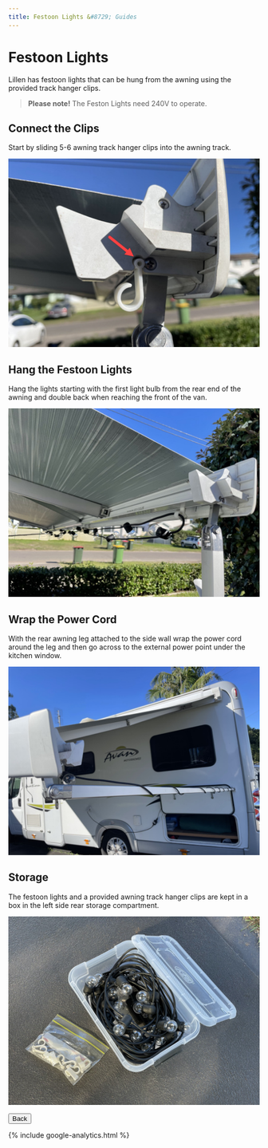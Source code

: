 ```yaml
---
title: Festoon Lights &#8729; Guides 
---
```


<link href="../styles/custom.css" rel="stylesheet" />

# Festoon Lights
Lillen has festoon lights that can be hung from the awning using the provided track 
hanger clips. 

> **Please note!** The Feston Lights need 240V to operate.

## Connect the Clips
Start by sliding 5-6 awning track hanger clips into the awning track.

![clips](images/festoon-lights-awning-track-hanger-clips.jpg)

## Hang the Festoon Lights
Hang the lights starting with the first light bulb from the rear end of 
the awning and double back when reaching the front of the van.

![clips](images/festoon-lights-awning-track.jpg)

## Wrap the Power Cord
With the rear awning leg attached to the side wall 
wrap the power cord around the leg and then go across 
to the external power point under the kitchen window.

![clips](images/festoon-lights-power-cord.jpg)

## Storage
The festoon lights and a provided awning track hanger clips 
are kept in a box in the left side rear storage compartment.

![clips](images/festoon-lights-storage-box.jpg)

<a href="/#guides"><button class="nav-button"><i class="arrow arrow-left"></i> Back</button></a>

{% include google-analytics.html %}